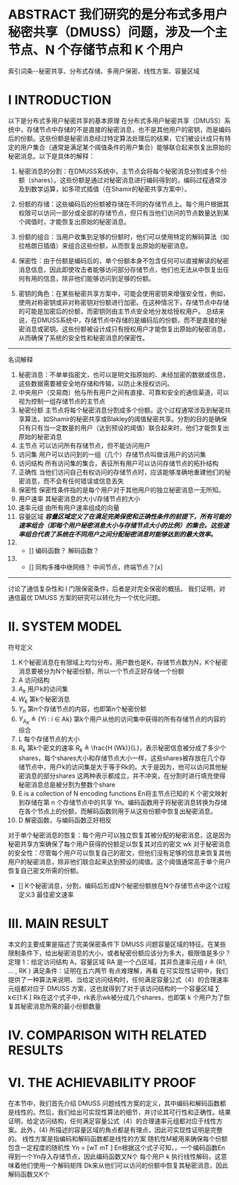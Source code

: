 # ABSTRACT 我们研究的是分布式多用户秘密共享（DMUSS）问题，涉及一个主节点、N 个存储节点和 K 个用户
索引词条--秘密共享、分布式存储、多用户保密、线性方案、容量区域
# I INTRODUCTION
以下是分布式多用户秘密共享的基本原理
在分布式多用户秘密共享（DMUSS）系统中，存储节点中存储的不是直接的秘密消息，也不是其他用户的密钥，而是编码后的份额。这些份额是秘密消息经过特定算法处理后的结果，它们被设计成只有特定的用户集合（通常是满足某个阈值条件的用户集合）能够联合起来恢复出原始的秘密消息。以下是具体的解释：

1. 秘密消息的分割：在DMUSS系统中，主节点会将每个秘密消息分割成多个份额（shares）。这些份额是通过对秘密消息进行编码得到的，编码过程通常涉及到数学运算，如多项式插值（在Shamir的秘密共享方案中）。

2. 份额的存储：这些编码后的份额被存储在不同的存储节点上。每个用户根据其权限可以访问一部分或全部的存储节点，但只有当他们访问的节点数量达到某个阈值时，才能恢复出原始的秘密消息。

3. 份额的组合：当用户收集到足够的份额时，他们可以使用特定的解码算法（如拉格朗日插值）来组合这些份额，从而恢复出原始的秘密消息。

4. 保密性：由于份额是编码后的，单个份额本身不包含任何可以直接解读的秘密消息信息，因此即使攻击者能够访问部分存储节点，他们也无法从中恢复出任何有用的信息，除非他们能够访问到足够的份额。

5. 密钥的角色：在某些秘密共享方案中，可能会使用密钥来增强安全性，例如，使用对称密钥或非对称密钥对份额进行加密。在这种情况下，存储节点中存储的可能是加密后的份额，而密钥则由主节点安全地分发给授权用户。
总结来说，在DMUSS系统中，存储节点中存储的是编码后的份额，而不是直接的秘密消息或密钥。这些份额被设计成只有授权用户才能恢复出原始的秘密消息，从而确保了系统的安全性和秘密消息的保密性。
---
名词解释
1. 秘密消息：不单单指密文，也可以是明文指原始的、未经加密的数据或信息，这些数据需要被安全地存储和传输，以防止未授权访问。
2. 中央用户（交易商）他与所有用户之间有直接、可靠和安全的通信渠道，可以视为控制一组存储节点的主节点
3. 秘密份额 主节点将每个秘密消息分割成多个份额。这个过程通常涉及到秘密共享算法，如Shamir的秘密共享或Blakley的阈值秘密共享。分割的目的是确保只有只有当一定数量的用户（达到预设的阈值）联合起来时，他们才能恢复出原始的秘密消息
4. 主节点 可以访问所有存储节点，但不能访问用户
5. 访问集 用户可以访问到的一组（几个）存储节点叫做该用户的访问集
6. 访问结构 所有访问集的集合，表征所有用户可以访问存储节点的拓扑结构
7. 正确性 当他们访问自己有权访问的存储节点时，应该能够准确地重建他们的秘密消息，而不会有任何错误或信息丢失
8. 保密性 保密性条件指的是每个用户对于其他用户的独立秘密消息一无所知。
9. 用户速率 其秘密消息的大小/存储节点的大小
10. 速率元组 由所有用户速率组成的向量
11. 容量区域 **_容量区域定义了在满足完美保密和正确性条件的前提下，所有可能的速率组合（即每个用户秘密消息大小与存储节点大小的比例）的集合。这些速率组合代表了系统在不同用户之间分配秘密消息时能够达到的最大效率。_**
12. - [] 编码函数？ 解码函数？
13. - [] 同构多播中继网络？ 中间节点，终端节点？[x]
---
讨论了通信复杂性和 l 门限保密条件，后者是对完全保密的概括。
我们证明，对通信最优 DMUSS 方案的研究可以转化为一个优化问题。

# II. SYSTEM MODEL
符号定义
1. K个秘密消息在有限域上均匀分布，用户数也是K，存储节点数为N，K个秘密消息要被分为N个秘密份额，所以一个节点正好存储一个份额
2. A 访问结构
3. $A_k$ 用户k的访问集
4. $W_k$ 第k个秘密消息
5. $Y_n$ 第n个存储节点的内容，也即第n个秘密份额
6. $Y_{A_K}$ ≜ {Yi : i ∈ Ak} 第k个用户从他的访问集中获得的所有存储节点的内容的综合
7. L 每个存储节点的大小
8. $R_k$ 第k个密文的速率 $R_k$ ≜ \frac{H (Wk)}{L}，表示秘密信息被分成了多少个shares，每个shares大小和存储节点大小一样，这些shares被存放在几个存储节点中，用户k的访问集是大于等于Rk的。大于是因为，他可以访问其他秘密消息的部分shares
   这两种表示都成立，并不冲突，在分割时进行填充使得秘密消息总是被分割为整数个share
10. E is a collection of N encoding functions En将主节点已知的 K 个密文映射到存储在第 n 个存储节点中的共享 Yn。编码函数用于将秘密消息转换为存储在各个节点上的份额，而解码函数则用于从这些份额中恢复出秘密消息。
11. D 解密函数，与编码函数正好相反

对于单个秘密消息的恢复：每个用户可以独立恢复其被分配的秘密消息，这是因为秘密共享方案确保了每个用户获得的份额足以恢复其对应的密文 wk
对于秘密消息的安全性：尽管每个用户可以恢复自己的密文，但他们没有足够的信息来恢复其他用户的秘密消息，除非他们联合起来达到预设的阈值。这个阈值通常高于单个用户恢复自己密文所需的份额。
 - [] K个秘密消息，分割，编码后形成N个秘密份额放在N个存储节点中这个过程
定义3 最佳密文速率
# III. MAIN RESULT
本文的主要成果是描述了完美保密条件下 DMUSS 问题容量区域的特征。在某些限制条件下，给出秘密消息的大小，或者秘密份额应该分为多大，极限值是多少？
定理 1：给定访问结构 A，容量区域 RA 是一个凸区域，其非负速率元组 r ≜ (R1, ... , RK ) 满足条件：证明在五六两节
有点难理解，再看
在可实现性证明中，我们提供了一种算法来说明，当给定访问结构时，任何满足容量公式（4）的合理速率元组都对应于 DMUSS 方案，这也就得到了对于该访问结构的一个容量区域
∑  k∈[1:K ] Rk在这个式子中，rk表示wk被分成几个shares，也即第 k 个用户为了恢复其秘密消息所需的最小份额数量
# IV. COMPARISON WITH RELATED RESULTS
# VI. THE ACHIEVABILITY PROOF
在本节中，我们首先介绍 DMUSS 问题线性方案的定义，其中编码和解码函数都是线性的。然后，我们给出可实现性算法的细节，并讨论其可行性和正确性。结果证明，给定访问结构，任何满足容量公式（4）的合理速率元组都对应于线性方案。此外，(4) 所描述的容量区域的角点都是有理点，因此可实现性证明是完整的。
线性方案是指编码和解码函数都是线性的方案
随机性M被用来确保每个份额包含一定程度的随机性
Yn =  [wT mT ] En根据这个式子可知，，一个编码函数En得到一个Yn存入存储节点，因此编码函数又N个
每个用户 k 执行线性解码，这意味着他们使用一个解码矩阵 Dk来从他们可以访问的份额中恢复其秘密消息，因此解码函数又K个
